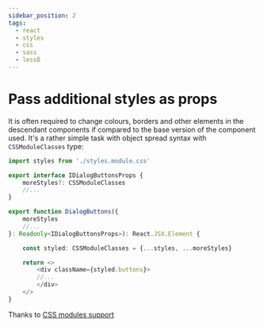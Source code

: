 ```yaml
---
sidebar_position: 2
tags:
  - react
  - styles
  - css
  - sass
  - lessß
---
```

# Pass additional styles as props

It is often required to change colours, borders and other elements in the descendant components if compared to the base version of the component used. It's a rather simple task with object spread syntax with `CSSModuleClasses` type:

```typescript jsx
import styles from './styles.module.css'

export interface IDialogButtonsProps {
    moreStyles?: CSSModuleClasses
    //...
}

export function DialogButtons({
    moreStyles
    //...
}: Readonly<IDialogButtonsProps>): React.JSX.Element {

    const styled: CSSModuleClasses = {...styles, ...moreStyles}

    return <>
        <div className={styled.buttons}>
        //...
        </div>    
    </>
}    

```

Thanks to [CSS modules support](../clematis-explained/styling#css-modules-1)